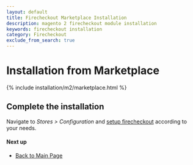 ```yaml
---
layout: default
title: Firecheckout Marketplace Installation
description: magento 2 firecheckout module installation
keywords: firecheckout installation
category: Firecheckout
exclude_from_search: true
---
```


# Installation from Marketplace

{% include installation/m2/marketplace.html %}

## Complete the installation

Navigate to _Stores > Configuration_ and
[setup firecheckout](/m2/extensions/firecheckout/configuration/) according to your needs.

#### Next up

 -  [Back to Main Page](../)
